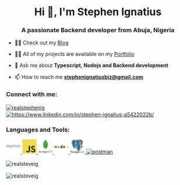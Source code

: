 <h1 align="center">Hi 👋, I'm Stephen Ignatius</h1>
<h3 align="center">A passionate Backend developer from Abuja, Nigeria</h3>

- 👨‍💻 Check out my [Blog](https://dev.to/realsteveig)

- 👨‍💻 All of my projects are available on my [Portfolio](https://stephenig.com)

- 💬 Ask me about **Typescript, Nodejs and Backend development**

- 📫 How to reach me **stephenignatiusbiz@gmail.com**

<h3 align="left">Connect with me:</h3>
<p align="left">
<a href="https://twitter.com/realstephenig" target="blank"><img align="center" src="https://raw.githubusercontent.com/rahuldkjain/github-profile-readme-generator/master/src/images/icons/Social/twitter.svg" alt="realstephenig" height="30" width="40" /></a>
<a href="https://linkedin.com/in/https://www.linkedin.com/in/stephen-ignatius-a5422022b/" target="blank"><img align="center" src="https://raw.githubusercontent.com/rahuldkjain/github-profile-readme-generator/master/src/images/icons/Social/linked-in-alt.svg" alt="https://www.linkedin.com/in/stephen-ignatius-a5422022b/" height="30" width="40" /></a>
</p>

<h3 align="left">Languages and Tools:</h3>
<p align="left"> </a><a href="https://expressjs.com" target="_blank" rel="noreferrer"> <img src="https://raw.githubusercontent.com/devicons/devicon/master/icons/express/express-original-wordmark.svg" alt="express" width="40" height="40"/> </a> <a href="https://heroku.com" target="_blank" rel="noreferrer"> <a href="https://developer.mozilla.org/en-US/docs/Web/JavaScript" target="_blank" rel="noreferrer"> <img src="https://raw.githubusercontent.com/devicons/devicon/master/icons/javascript/javascript-original.svg" alt="javascript" width="40" height="40"/> </a> <a href="https://www.mongodb.com/" target="_blank" rel="noreferrer"> <img src="https://raw.githubusercontent.com/devicons/devicon/master/icons/mongodb/mongodb-original-wordmark.svg" alt="mongodb" width="40" height="40"/> </a> <a href="https://nodejs.org" target="_blank" rel="noreferrer"> <img src="https://raw.githubusercontent.com/devicons/devicon/master/icons/nodejs/nodejs-original-wordmark.svg" alt="nodejs" width="40" height="40"/> </a>  <a href="https://www.postgresql.org" target="_blank" rel="noreferrer"> <img src="https://raw.githubusercontent.com/devicons/devicon/master/icons/postgresql/postgresql-original-wordmark.svg" alt="postgresql" width="40" height="40"/> </a> <a href="https://postman.com" target="_blank" rel="noreferrer"> <img src="https://www.vectorlogo.zone/logos/getpostman/getpostman-icon.svg" alt="postman" width="40" height="40"/> </a> </p>

<p><img align="center" src="https://github-readme-stats.vercel.app/api/top-langs?username=realsteveig&show_icons=true&locale=en&layout=compact" alt="realsteveig" /></p>

<p><img align="center" src="https://github-readme-streak-stats.herokuapp.com/?user=realsteveig&" alt="realsteveig" /></p>

